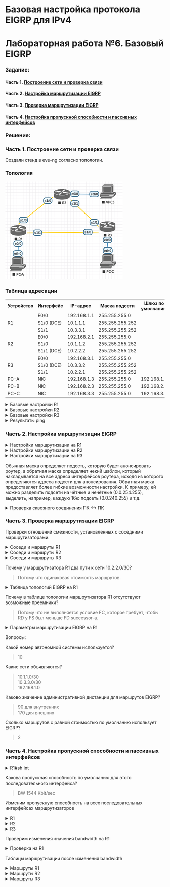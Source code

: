 ﻿# Базовая настройка протокола EIGRP для IPv4
# Лабораторная работа №6. Базовый EIGRP

### Задание:
#### Часть 1. [Построение сети и проверка связи](README.md#часть-1-построение-сети-и-проверка-связи-1)

#### Часть 2. [Настройка маршрутизации EIGRP](README.md#часть-2-настройка-маршрутизации-eigrp-1)

#### Часть 3. [Проверка маршрутизации EIGRP](README.md#часть-3-проверка-маршрутизации-1)

#### Часть 4. [Настройка пропускной способности и пассивных интерфейсов](README.md#часть-4-настройка-пропускной-способности-и-пассивных-интерфейсов-1)


### Решение:

### Часть 1. Построение сети и проверка связи

Создали стенд в eve-ng согласно топологии.
### Топология
![network](network.png)

### Таблица адресации

<table>
  <tr>
    <th>Устройство</th>
    <th>Интерфейс</th>
    <th>IP-адрес</th>
    <th>Маска подсети</th>
    <th>Шлюз по умолчанию</th>
  </tr>
  <tr>
    <td rowspan="3">R1</td>
    <td>E0/0</td>
    <td>192.168.1.1</td>
    <td>255.255.255.0</td>
    <td rowspan="9"></td>
  </tr>
  <tr>
    <td>S1/0 (DCE)</td>
    <td>10.1.1.1</td>
    <td>255.255.255.252</td>
  </tr>
  <tr>
    <td>S1/1</td>
    <td>10.3.3.1</td>
    <td>255.255.255.252</td>
  </tr>
  <tr>
    <td rowspan="3">R2</td>
    <td>E0/0</td>
    <td>192.168.2.1</td>
    <td>255.255.255.0</td>
  </tr>
  <tr>
    <td>S1/0</td>
    <td>10.1.1.2</td>
    <td>255.255.255.252</td>
  </tr>
  <tr>
    <td>S1/1 (DCE)</td>
    <td>10.2.2.2</td>
    <td>255.255.255.252</td>
  </tr>
  <tr>
    <td rowspan="3">R3</td>
    <td>E0/0</td>
    <td>192.168.3.1</td>
    <td>255.255.255.0</td>
  </tr>
  <tr>
    <td>S1/0 (DCE)</td>
    <td>10.3.3.2</td>
    <td>255.255.255.252</td>
  </tr>
  <tr>
    <td>S1/1</td>
    <td>10.2.2.1</td>
    <td>255.255.255.252</td>
  </tr>
  <tr>
    <td>PC-A</td>
    <td>NIC</td>
    <td>192.168.1.3</td>
    <td>255.255.255.0</td>
    <td>192.168.1.1</td>
  </tr>
  <tr>
    <td>PC-B</td>
    <td>NIC</td>
    <td>192.168.2.3</td>
    <td>255.255.255.0</td>
    <td>192.168.2.1</td>
  </tr>
  <tr>
    <td>PC-C</td>
    <td>NIC</td>
    <td>192.168.3.3</td>
    <td>255.255.255.0</td>
    <td>192.168.3.1</td>
  </tr>
</table>


<details>
 <summary>Базовые настройки R1</summary>

``` bash
Router#conf t
Router(config)#hostname R1
R1(config)#no logging console
R1(config)#no ip domain-lookup
R1(config)#service password-encryption
R1(config)#enable secret class
R1(config)#line console 0
R1(config-line)#password cisco
R1(config-line)#logging synchronous
R1(config-line)#login
R1(config-line)#exit
R1(config)#line vty 0 4
R1(config-line)#password cisco
R1(config-line)#logging synchronous
R1(config-line)#login
R1(config-line)#exit
R1(config)#exit
R1#wr
Building configuration...
[OK]
R1#
R1#conf t
R1(config)#int e0/0
R1(config-if)#ip address 192.168.1.1 255.255.255.0
R1(config-if)#no shutdown
R1(config-if)#end
R1#
R1#conf t
R1(config)#int s1/0
R1(config-if)#ip address 10.1.1.1 255.255.255.252
R1(config-if)#clock rate 128000
R1(config-if)#no shutdown
R1(config-if)#end
R1#
R1#conf t
R1(config)#int s1/1
R1(config-if)#ip address 10.3.3.1 255.255.255.252
R1(config-if)#no shutdown
R1(config-if)#end
R1#wr
```
</details>

<details>
 <summary>Базовые настройки R2</summary>

``` bash
Router#conf t
Router(config)#hostname R2
R2(config)#no logging console
R2(config)#no ip domain-lookup
R2(config)#service password-encryption
R2(config)#enable secret class
R2(config)#line console 0
R2(config-line)#password cisco
R2(config-line)#logging synchronous
R2(config-line)#login
R2(config-line)#exit
R2(config)#line vty 0 4
R2(config-line)#password cisco
R2(config-line)#logging synchronous
R2(config-line)#login
R2(config-line)#exit
R2(config)#exit
R2#wr
Building configuration...
[OK]
R2#
R2#conf t
R2(config)#int e0/0
R2(config-if)#ip address 192.168.2.1 255.255.255.0
R2(config-if)#no shutdown
R2(config-if)#end
R2#
R2#conf t
R2(config)#int s1/0
R2(config-if)#ip address 10.1.1.2 255.255.255.252
R2(config-if)#no shutdown
R2(config-if)#end
R2#
R2#conf t
R2(config)#int s1/1
R2(config-if)#ip address 10.2.2.2 255.255.255.252
R2(config-if)#clock rate 128000
R2(config-if)#no shutdown
R2(config-if)#end
R2#wr
```
</details>

<details>
 <summary>Базовые настройки R3</summary>

``` bash
Router#conf t
Router(config)#hostname R3
R3(config)#no logging console
R3(config)#no ip domain-lookup
R3(config)#service password-encryption
R3(config)#enable secret class
R3(config)#line console 0
R3(config-line)#password cisco
R3(config-line)#logging synchronous
R3(config-line)#login
R3(config-line)#exit
R3(config)#line vty 0 4
R3(config-line)#password cisco
R3(config-line)#logging synchronous
R3(config-line)#login
R3(config-line)#exit
R3(config)#exit
R3#wr
Building configuration...
[OK]
R3#
R3#conf t
R3(config)#int e0/0
R3(config-if)#ip address 192.168.3.1 255.255.255.0
R3(config-if)#no shutdown
R3(config-if)#end
R3#
R3#conf t
R3(config)#int s1/0
R3(config-if)#ip address 10.3.3.2 255.255.255.252
R3(config-if)#clock rate 128000
R3(config-if)#no shutdown
R3(config-if)#end
R3#
R3#conf t
R3(config)#int s1/1
R3(config-if)#ip address 10.2.2.1 255.255.255.252
R3(config-if)#no shutdown
R3(config-if)#end
R3#wr
Building configuration...
[OK]

```
</details>

<details>
 <summary>Результаты ping</summary>

``` bash
На скриншоте видим:
- Компьютер PC-B видит свой шлюз по-умолчанию, но не видит соседние компьютеры (не настроена маршрутизация между роутерами);
- R1 видит интерфейсы R2 и R3, подключённые непосредственно к нему;
- R3 аналогично -> R1 и R2.
```

![ping](ping.png)

</details>

### Часть 2. Настройка маршрутизации EIGRP

<details>
 <summary>Настройки маршрутизации на R1</summary>

``` bash
R1#conf t
R1(config)#router eigrp 10
R1(config-router)#network 192.168.1.0 0.0.0.255
R1(config-router)#network 10.1.1.0 0.0.0.3
R1(config-router)#network 10.3.3.0 0.0.0.3
R1(config-router)#end
R1#wr
```
</details>

<details>
 <summary>Настройки маршрутизации на R2</summary>

``` bash
R2#conf t
R2(config)#router eigrp 10
R2(config-router)#network 192.168.2.0 0.0.0.255
R2(config-router)#network 10.1.1.0 0.0.0.3
R2(config-router)#network 10.2.2.0 0.0.0.3
R2(config-router)#end
R2#wr
```
</details>

<details>
 <summary>Настройки маршрутизации на R3</summary>

``` bash
R3#conf t
R3(config)#router eigrp 10
R3(config-router)#network 192.168.3.0 0.0.0.255
R3(config-router)#network 10.3.3.0 0.0.0.3
R3(config-router)#network 10.2.2.0 0.0.0.3
R3(config-router)#end
R3#wr
```
</details>

Обычная маска определяет подсеть, которую будет анонсировать роутер, а обратная маска определяет некий шаблон, который накладывается на все адреса интерфейсов роутера, исходя из которого определяются адреса подсети для анонсирования. 
Обратная маска предоставляет более гибкие возможности настройки.  К примеру, ей можно разделить подсети на чётные и нечётные (0.0.254.255), выделить, например, каждую 16ю подсеть (0.0.240.255) и т.д.


<details>
 <summary>Проверка сквозного соединения ПК <-> ПК</summary>

``` bash
PC-A> ping 192.168.2.3

84 bytes from 192.168.2.3 icmp_seq=1 ttl=62 time=10.054 ms
84 bytes from 192.168.2.3 icmp_seq=2 ttl=62 time=8.656 ms
84 bytes from 192.168.2.3 icmp_seq=3 ttl=62 time=8.771 ms
84 bytes from 192.168.2.3 icmp_seq=4 ttl=62 time=8.831 ms
84 bytes from 192.168.2.3 icmp_seq=5 ttl=62 time=8.817 ms

PC-A> ping 192.168.3.3

84 bytes from 192.168.3.3 icmp_seq=1 ttl=62 time=9.303 ms
84 bytes from 192.168.3.3 icmp_seq=2 ttl=62 time=5.198 ms
84 bytes from 192.168.3.3 icmp_seq=3 ttl=62 time=8.732 ms
84 bytes from 192.168.3.3 icmp_seq=4 ttl=62 time=8.854 ms
84 bytes from 192.168.3.3 icmp_seq=5 ttl=62 time=8.650 ms
```
</details>

### Часть 3. Проверка маршрутизации EIGRP

Проверки отношений смежности, установленных с соседними маршрутизаторами.

<details>
 <summary>Соседи и маршруты R1</summary>

``` bash
R1#show ip eigrp neighbors
EIGRP-IPv4 Neighbors for AS(10)
H   Address                 Interface              Hold Uptime   SRTT   RTO  Q  Seq
                                                   (sec)         (ms)       Cnt Num
1   10.3.3.2                Se1/1                    14 01:28:59    8   100  0  5
0   10.1.1.2                Se1/0                    10 01:29:53   14   100  0  7
```
``` bash
R1#sh ip route eigrp

Gateway of last resort is not set

      10.0.0.0/8 is variably subnetted, 5 subnets, 2 masks
D        10.2.2.0/30 [90/2681856] via 10.3.3.2, 00:57:28, Serial1/1
                     [90/2681856] via 10.1.1.2, 00:57:28, Serial1/0
D     192.168.2.0/24 [90/2195456] via 10.1.1.2, 00:57:28, Serial1/0
D     192.168.3.0/24 [90/2195456] via 10.3.3.2, 00:57:28, Serial1/1

```
</details>

<details>
 <summary>Соседи и маршруты R2</summary>

``` bash
R2#sh ip eigrp nei
EIGRP-IPv4 Neighbors for AS(10)
H   Address                 Interface              Hold Uptime   SRTT   RTO  Q  Seq
                                                   (sec)         (ms)       Cnt Num
1   10.2.2.1                Se1/1                    11 01:31:39   10   100  0  6
0   10.1.1.1                Se1/0                    13 01:32:32   17   102  0  7
```

``` bash
R2#sh ip route eigrp

Gateway of last resort is not set

      10.0.0.0/8 is variably subnetted, 5 subnets, 2 masks
D        10.3.3.0/30 [90/2681856] via 10.2.2.1, 00:58:16, Serial1/1
                     [90/2681856] via 10.1.1.1, 00:58:16, Serial1/0
D     192.168.1.0/24 [90/2195456] via 10.1.1.1, 00:58:16, Serial1/0
D     192.168.3.0/24 [90/2195456] via 10.2.2.1, 00:58:16, Serial1/1

```
</details>

<details>
 <summary>Соседи и маршруты R3</summary>

``` bash
R3#sh ip eigrp nei
EIGRP-IPv4 Neighbors for AS(10)
H   Address                 Interface              Hold Uptime   SRTT   RTO  Q  Seq
                                                   (sec)         (ms)       Cnt Num
1   10.2.2.2                Se1/1                    12 01:32:33   18   108  0  6
0   10.3.3.1                Se1/0                    13 01:32:33   17   102  0  6
```

``` bash
R3#sh ip route eigrp

Gateway of last resort is not set

      10.0.0.0/8 is variably subnetted, 5 subnets, 2 masks
D        10.1.1.0/30 [90/2681856] via 10.3.3.1, 00:58:51, Serial1/0
                     [90/2681856] via 10.2.2.2, 00:58:51, Serial1/1
D     192.168.1.0/24 [90/2195456] via 10.3.3.1, 00:58:51, Serial1/0
D     192.168.2.0/24 [90/2195456] via 10.2.2.2, 00:58:51, Serial1/1

```
</details>

Почему у маршрутизатора R1 два пути к сети 10.2.2.0/30?
> Потому что одинаковая стоимость маршрутов.

<details>
 <summary>Таблица топологий EIGRP на R1</summary>

``` bash
R1#show ip eigrp topology
EIGRP-IPv4 Topology Table for AS(10)/ID(192.168.1.1)
Codes: P - Passive, A - Active, U - Update, Q - Query, R - Reply,
       r - reply Status, s - sia Status

P 192.168.3.0/24, 1 successors, FD is 2195456
        via 10.3.3.2 (2195456/281600), Serial1/1
P 192.168.2.0/24, 1 successors, FD is 2195456
        via 10.1.1.2 (2195456/281600), Serial1/0
P 10.2.2.0/30, 2 successors, FD is 2681856
        via 10.1.1.2 (2681856/2169856), Serial1/0
        via 10.3.3.2 (2681856/2169856), Serial1/1
P 10.3.3.0/30, 1 successors, FD is 2169856
        via Connected, Serial1/1
P 192.168.1.0/24, 1 successors, FD is 281600
        via Connected, Ethernet0/0
P 10.1.1.0/30, 1 successors, FD is 2169856
        via Connected, Serial1/0

```
</details>

Почему в таблице топологии маршрутизатора R1 отсутствуют возможные преемники?
> Потому что не выполняется условие FC, которое требует, чтобы RD у FS был меньше FD successor-а.

<details>
 <summary>Параметры маршрутизации EIGRP на R1</summary>

``` bash
R1#sh ip protocols 
*** IP Routing is NSF aware ***

Routing Protocol is "eigrp 10"
  Outgoing update filter list for all interfaces is not set
  Incoming update filter list for all interfaces is not set
  Default networks flagged in outgoing updates
  Default networks accepted from incoming updates
  EIGRP-IPv4 Protocol for AS(10)
    Metric weight K1=1, K2=0, K3=1, K4=0, K5=0
    NSF-aware route hold timer is 240
    Router-ID: 192.168.1.1
    Topology : 0 (base)
      Active Timer: 3 min
      Distance: internal 90 external 170
      Maximum path: 4
      Maximum hopcount 100
      Maximum metric variance 1

  Automatic Summarization: disabled
  Maximum path: 4
  Routing for Networks:
    10.1.1.0/30
    10.3.3.0/30
    192.168.1.0
  Routing Information Sources:
    Gateway         Distance      Last Update
    10.3.3.2              90      01:46:23
    10.1.1.2              90      01:46:23
  Distance: internal 90 external 170
```
</details>

Вопросы:

Какой номер автономной системы используется?
> 10

Какие сети объявляются?
> 10.1.1.0/30 \
10.3.3.0/30 \
192.168.1.0

Каково значение административной дистанции для маршрутов EIGRP?
> 90 для внутренних \
> 170 для внешних
> 
Сколько маршрутов с равной стоимостью по умолчанию использует EIGRP?
> 2

### Часть 4. Настройка пропускной способности и пассивных интерфейсов

<details>
 <summary>R1#sh int</summary>

``` bash
R1#sh int s1/0
Serial1/0 is up, line protocol is up
  Hardware is M4T
  Internet address is 10.1.1.1/30
  MTU 1500 bytes, BW 1544 Kbit/sec, DLY 20000 usec
```
</details>

Какова пропускная способность по умолчанию для этого последовательного интерфейса?

> BW 1544 Kbit/sec

Изменим пропускную способность на всех последовательных интерфейсах маршрутизаторов

<details>
 <summary>R1</summary>

``` bash
R1#conf t
R1(config)#interface s1/0
R1(config-if)#bandwidth 2000
R1(config-if)#interface s1/1
R1(config-if)#bandwidth 64
R1(config-if)#end
R1#wr
```
</details>

<details>
 <summary>R2</summary>

``` bash
R2#conf t
R2(config)#interface s1/0
R2(config-if)#bandwidth 2000
R2(config-if)#interface s1/1
R2(config-if)#bandwidth 2000
R2(config-if)#end
R2#wr
```
</details>

<details>
 <summary>R3</summary>

``` bash
R3#conf t
R3(config)#interface s1/0
R3(config-if)#bandwidth 64
R3(config-if)#interface s1/1
R3(config-if)#bandwidth 2000
R3(config-if)#end
R3#wr
```
</details>

Проверим изменения значения bandwidth на R1

<details>
 <summary>Проверка на R1</summary>

``` bash
R1#sh int s1/0
Serial1/0 is up, line protocol is up
  Hardware is M4T
  Internet address is 10.1.1.1/30
  MTU 1500 bytes, BW 2000 Kbit/sec
```
``` bash
R1#sh int s1/1
Serial1/1 is up, line protocol is up
  Hardware is M4T
  Internet address is 10.3.3.1/30
  MTU 1500 bytes, BW 64 Kbit/sec
```

</details>

Таблицы маршрутизации после изменения bandwidth

<details>
 <summary>Маршруты R1</summary>

``` bash
R1#show ip route eigrp

Gateway of last resort is not set

      10.0.0.0/8 is variably subnetted, 5 subnets, 2 masks
D        10.2.2.0/30 [90/2304000] via 10.1.1.2, 00:13:57, Serial1/0
D     192.168.2.0/24 [90/1817600] via 10.1.1.2, 00:14:34, Serial1/0
D     192.168.3.0/24 [90/2329600] via 10.1.1.2, 00:13:57, Serial1/0
```
</details>

<details>
 <summary>Маршруты R2</summary>

``` bash
R2#sh ip route eigrp

Gateway of last resort is not set

      10.0.0.0/8 is variably subnetted, 5 subnets, 2 masks
D        10.3.3.0/30 [90/41024000] via 10.2.2.1, 00:14:13, Serial1/1
                     [90/41024000] via 10.1.1.1, 00:14:13, Serial1/0
D     192.168.1.0/24 [90/1817600] via 10.1.1.1, 00:14:14, Serial1/0
D     192.168.3.0/24 [90/1817600] via 10.2.2.1, 00:14:49, Serial1/1
```
</details>

<details>
 <summary>Маршруты R3</summary>

``` bash
R3#sh ip route eigrp

Gateway of last resort is not set

      10.0.0.0/8 is variably subnetted, 5 subnets, 2 masks
D        10.1.1.0/30 [90/2304000] via 10.2.2.2, 00:15:00, Serial1/1
D     192.168.1.0/24 [90/2329600] via 10.2.2.2, 00:15:00, Serial1/1
D     192.168.2.0/24 [90/1817600] via 10.2.2.2, 00:15:00, Serial1/1
```
</details>

